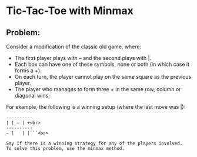 # Tic-Tac-Toe with Minmax

## Problem:
Consider a modification of the classic old game, where:
- The first player plays with – and the second plays with |.
- Each box can have one of these symbols, none or both (in which case it forms a +).
- On each turn, the player cannot play on the same square as the previous player.
- The player who manages to form three + in the same row, column or diagonal wins.<br>
  
For example, the following is a winning setup (where the last move was |):<br>
```+ | + | +<br>
----------
| | – | +<br>
----------
– |   | |```<br>

Say if there is a winning strategy for any of the players involved.
To solve this problem, use the minmax method.

